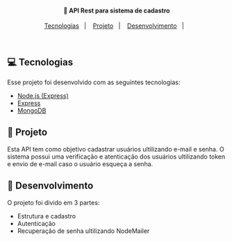 <h4 align="center">
  💾 API Rest para sistema de cadastro
</h4>

<p align="center">
  <a href="#rocket-tecnologias">Tecnologias</a>&nbsp;&nbsp;&nbsp;|&nbsp;&nbsp;&nbsp;
  <a href="#-projeto">Projeto</a>&nbsp;&nbsp;&nbsp;|&nbsp;&nbsp;&nbsp;
  <a href="#-layout">Desenvolvimento</a>&nbsp;&nbsp;&nbsp;|&nbsp;&nbsp;&nbsp;
</p>

<br>

## 💻 Tecnologias

Esse projeto foi desenvolvido com as seguintes tecnologias:

- [Node.js (Express)](https://nodejs.org/en/)
- [Express](https://expressjs.com/pt-br/)
- [MongoDB](hhttps://www.mongodb.com/)

## 📝 Projeto

Esta API tem como objetivo cadastrar usuários ultilizando e-mail e senha. O sistema possui uma verificação e atenticação dos usuários ultilizando token e envio de e-mail caso o usuário esqueça a senha.

## 🔖 Desenvolvimento

O projeto foi divido em 3 partes: 

- Estrutura e cadastro
- Autenticação
- Recuperação de senha ultilizando NodeMailer